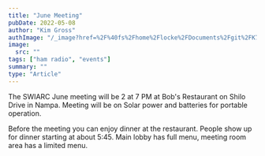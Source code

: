 ```yaml
---
title: "June Meeting"
pubDate: 2022-05-08
author: "Kim Gross"
authImage: "/_image?href=%2F%40fs%2Fhome%2Flocke%2FDocuments%2Fgit%2FK7SWI%2Fsrc%2Fassets%2Fteam%2FKI03.png%3ForigWidth%3D447%26origHeight%3D411%26origFormat%3Dpng&w=447&h=411&f=webp"
image:
  src: ""
tags: ["ham radio", "events"]
summary: ""
type: "Article"
---
```


The SWIARC June meeting will be 2 at 7 PM at Bob's Restaurant on Shilo Drive in Nampa. Meeting will be on Solar power and batteries for portable operation.

Before the meeting you can enjoy dinner at the restaurant. People show up for dinner starting at about 5:45. Main lobby has full menu, meeting room area has a limited menu.
